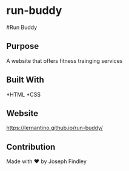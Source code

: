 # run-buddy

#Run Buddy

## Purpose
A website that offers fitness trainging services

## Built With
*HTML
*CSS

## Website
https://lernantino.github.io/run-buddy/

## Contribution
Made with ❤️ by Joseph Findley
